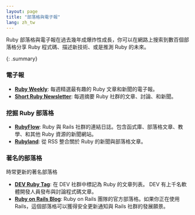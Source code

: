 ```yaml
---
layout: page
title: "部落格與電子報"
lang: zh_tw
---
```


Ruby 部落格與電子報在過去幾年成爆炸性成長，你可以在網路上搜索到數百個部落格分享 Ruby 程式碼、描述新技術、或是推測 Ruby 的未來。

{: .summary}

### 電子報

* [**Ruby Weekly**][ruby-weekly]: 每週精選最有趣的 Ruby 文章和新聞的電子報。
* [**Short Ruby Newsletter**][short-ruby-newsletter]: 每週摘要 Ruby 社群的文章、討論、和新聞。

### 挖掘 Ruby 部落格

* [**RubyFlow**][rubyflow]: Ruby 與 Rails 社群的連結日誌。包含函式庫、部落格文章、教學、和其他 Ruby 資源的新聞網站。
* [**Rubyland**][rubyland]: 從 RSS 整合關於 Ruby 的新聞與部落格文章。

### 著名的部落格

時常更新的著名部落格

* [**DEV Ruby Tag**][dev-ruby-tag]: 在 DEV 社群中標記為 Ruby 的文章列表。 DEV 有上千名軟體開發人員發布與討論程式碼文章。
* [**Ruby on Rails Blog**][ruby-on-rails-blog]: Ruby on Rails 團隊的官方部落格。如果你正在使用 Rails，這個部落格可以獲得安全更新通知與 Rails 社群的發展願景。

[short-ruby-newsletter]: https://newsletter.shortruby.com/
[ruby-weekly]: https://rubyweekly.com/
[rubyflow]: https://rubyflow.com/
[rubyland]: http://rubyland.news/
[dev-ruby-tag]: https://dev.to/t/ruby
[ruby-on-rails-blog]: https://rubyonrails.org/blog/
